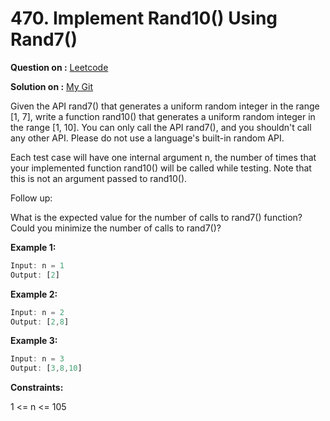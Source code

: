# 470. Implement Rand10() Using Rand7()

**Question on :** [Leetcode](https://leetcode.com/problems/implement-rand10-using-rand7/)

**Solution on :** [My Git](https://github.com/AmanSilawat/Leetcode-Solutions/tree/master/Medium/Random/470.%20Implement%20Rand10()%20Using%20Rand7()/script.js)

Given the API rand7() that generates a uniform random integer in the range [1, 7], write a function rand10() that generates a uniform random integer in the range [1, 10]. You can only call the API rand7(), and you shouldn't call any other API. Please do not use a language's built-in random API.

Each test case will have one internal argument n, the number of times that your implemented function rand10() will be called while testing. Note that this is not an argument passed to rand10().

Follow up:

What is the expected value for the number of calls to rand7() function?
Could you minimize the number of calls to rand7()?
 

**Example 1:**
```js
Input: n = 1
Output: [2]
```
**Example 2:**

```js
Input: n = 2
Output: [2,8]
```

**Example 3:**

```js
Input: n = 3
Output: [3,8,10]
```
 

**Constraints:**

1 <= n <= 105